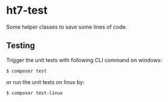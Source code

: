 # ht7-test
Some helper classes to save some lines of code.

## Testing ##
Trigger the unit tests with following CLI command on windows:
```
$ composer test
```
or run the unit tests on linux by:
```
$ composer test-linux
```
